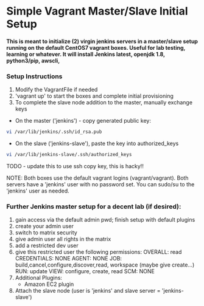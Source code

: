 # Simple Vagrant Master/Slave Initial Setup

#### This is meant to initialize (2) virgin jenkins servers in a master/slave setup running on the default CentOS7 vagrant boxes.  Useful for lab testing, learning or whatever.  It will install Jenkins latest, openjdk 1.8, python3/pip, awscli, 

### Setup Instructions

1. Modify the VagrantFile if needed
2. 'vagrant up' to start the boxes and complete initial provisioning
3. To complete the slave node addition to the master, manually exchange keys
* On the master ('jenkins') - copy generated public key:

```bash
vi /var/lib/jenkins/.ssh/id_rsa.pub
```
* On the slave ('jenkins-slave'), paste the key into authorized_keys

```bash
vi /var/lib/jenkins-slave/.ssh/authorized_keys
```

TODO - update this to use ssh copy key, this is hacky!!

NOTE: Both boxes use the default vagrant logins (vagrant/vagrant).  Both servers have a 'jenkins' user with no password set.  You can sudo/su to the 'jenkins' user as needed.

###  Further Jenkins master setup for a decent lab (if desired):

1. gain access via the default admin pwd; finish setup with default plugins
2. create your admin user
3. switch to matrix security
4. give admin user all rights in the matrix
5. add a restricted dev user
6. give this restricted user the following permissions:
    OVERALL: read
    CREDENTIALS: NONE
    AGENT: NONE
    JOB: build,cancel,configure,discover,read, workspace (maybe give create...)
    RUN: update
    VIEW: configure, create, read 
    SCM: NONE
7. Additional Plugins:
    * Amazon EC2 plugin
8. Attach the slave node (user is 'jenkins' and slave server = 'jenkins-slave') 